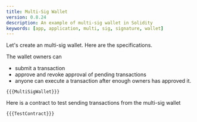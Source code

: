 ```yaml
---
title: Multi-Sig Wallet
version: 0.8.24
description: An example of multi-sig wallet in Solidity
keywords: [app, application, multi, sig, signature, wallet]
---
```


Let's create an multi-sig wallet. Here are the specifications.

The wallet owners can

- submit a transaction
- approve and revoke approval of pending transactions
- anyone can execute a transaction after enough owners has approved it.

```solidity
{{{MultiSigWallet}}}
```

Here is a contract to test sending transactions from the multi-sig wallet

```solidity
{{{TestContract}}}
```
